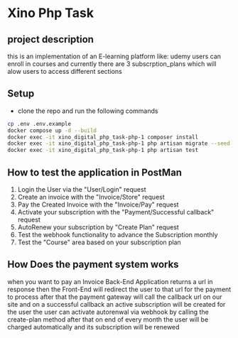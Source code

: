 # Xino Php Task

## project description
this is an implementation of an E-learning platform like: udemy
users can enroll in courses and currently there are 3 subscrption_plans
which will alow users to access different sections

## Setup
- clone the repo and run the following commands
```sh
cp .env .env.example
docker compose up -d --build
docker exec -it xino_digital_php_task-php-1 composer install
docker exec -it xino_digital_php_task-php-1 php artisan migrate --seed
docker exec -it xino_digital_php_task-php-1 php artisan test
```
## How to test the application in PostMan
1. Login the User via the "User/Login" request
2. Create an invoice with the "Invoice/Store" request
3. Pay the Created Invoice with the "Invoice/Pay" request
4. Activate your subscription with the "Payment/Successful callback" request
5. AutoRenew your subscription by "Create Plan" request
6. Test the webhook functionality to advance the Subscription monthly
7. Test the "Course" area based on your subscription plan
## How Does the payment system works
when you want to pay an Invoice Back-End Application returns a url in response
then the Front-End will redirect the user to that url for the payment to process
after that the payment gateway will call the callback url on our site
and on a successful callback an active subscription will be created for the user
the user can activate autorenwal via webhook by calling the create-plan method
after that on end of every month the user will be charged automatically and its subscription will be renewed

